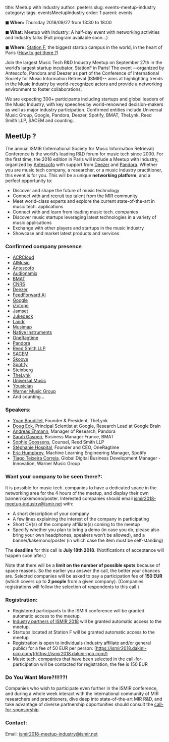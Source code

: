 title: Meetup with Industry
author: peeters
slug: events-meetup-industry
category:
tags: eventsMeetupIndustry
order: 1
parent: events

**◼ When:** Thursday 2018/09/27 from 13:30 to 18:00

**◼ What:** Meetup with Industry: A half-day event with networking activities and Industry talks (Full program available soon...)

**◼ Where:** [Station F](https://stationf.co), the biggest startup campus in the world, in the heart of Paris ([How to get there ?]({filename}/pages/venue_stationF.md))


Join the largest Music Tech R&D Industry Meetup on September 27th in the world’s largest startup incubator, StationF in Paris! The event --organized by Antescofo, Pandora and Deezer as part of the Conference of International Society for Music Information Retrieval (ISMIR)-- aims at highlighting trends in the Music Industry by world-recognized actors and provide a networking environment to foster collaborations.

We are expecting 300+ participants including startups and global leaders of the Music Industry, with key speeches by world-renowned decision-makers as well as major industry participation. Confirmed entities include Universal Music Group, Google, Pandora, Deezer, Spotify, BMAT, TheLynk, Reed Smith LLP, SACEM and counting.

## MeetUp ?

The annual ISMIR (International Society for Music Information Retrieval) Conference is the world’s leading R&D forum for music tech since 2000.
For the first time, the 2018 edition in Paris will include a Meetup with Industry, organized by [Antescofo](https://www.antescofo.com/) with support from [Deezer](https://www.deezer.com/en/) and [Pandora](https://www.pandora.com/about). Whether you are music tech company, a researcher, or a music industry practitioner, this event is for you. This will be a unique **networking platform**, and a perfect opportunity to:

- Discover and shape the future of music technology
- Connect with and recruit top talent from the MIR community
- Meet world-class experts and explore the current state-of-the-art in music tech. applications
- Connect with and learn from leading music tech. companies
- Discover music startups leveraging latest technologies in a variety of music applications
- Exchange with other players and startups in the music industry
- Showcase and market latest products and services


### Confirmed company presence

- [ACRCloud](https://www.acrcloud.com/)
- [AIMusic](https://www.aimusic.co.uk/)
- [Antescofo](https://www.antescofo.com/)
- [Audionamix](https://audionamix.com/)
- [BMAT](https://www.bmat.com/home)
- [CNRS](http://www.cnrs.fr/)
- [Deezer](https://www.deezer.com/en/)
- [FeedForward AI](https://feedforwardai.com/about/)
- [Google](https://www.google.com/)
- [iZotope](https://www.izotope.com/)
- [Jamset](https://www.jamset.net/)
- [Jukedeck](https://www.jukedeck.com/)
- [Landr](https://www.landr.com/en)
- [Musimap](https://www.musimap.net/)
- [Native Instruments](https://www.native-instruments.com/en/)
- [OneRagtime](https://www.oneragtime.com/)
- [Pandora](http://pandora.com/about)
- [Reed Smith LLP](https://www.reedsmith.com/en)
- [SACEM](https://www.sacem.fr/)
- [Skoove](https://www.skoove.com/en?)
- [Spotify](https://www.spotify.com/)
- [Steinberg](https://www.steinberg.net/en/home.html)
- [TheLynk](https://thelynk.io/)
- [Universal Music](https://www.universalmusic.com/)
- [Yousician](https://yousician.com/)
- [Warner Music Group](http://www.wmg.com/)
- And counting...


### Speakers:

- [Yvan Boudillet](https://www.linkedin.com/in/yvanboudillet/?ppe=1), Founder & President, TheLynk
- [Doug Eck](https://www.linkedin.com/in/douglaseck/), Principal Scientist at Google, Research Lead at Google Brain
- [Andreas Ehmann](https://www.linkedin.com/in/andreas-ehmann-b388aa5b/), Manager of Research, Pandora
- [Sarah Gasperi](https://www.linkedin.com/in/sarahgasperi/), Business Manager France, BMAT
- [Sophie Goossens](https://www.linkedin.com/in/sophie-j-goossens-9094759/), Counsel, Reed Smith LLP
- [Stéphanie Hospital](https://www.linkedin.com/in/stephaniehospital/), Founder and CEO, OneRagtime
- [Eric Humphrey](https://www.linkedin.com/in/ejhumphrey/), Machine Learning Engineering Manager, Spotify
- [Tiago Teixeira Correia](https://www.linkedin.com/in/tiagotcorreia/), Global Digital Business Development Manager - Innovation, Warner Music Group


### Want your company to be seen there?:
It is possible for music tech. companies to have a dedicated space in the networking area for the 4 hours of the meetup, and display their own banner/kakemono/poster. Interested companies should email [ismir2018-meetup-industry@ismir.net](mailto:ismir2018-meetup-industry@ismir.net) with:

- A short description of your company
- A few lines explaining the interest of the company in participating
- Short CV(s) of the company affiliate(s) coming to the meetup
- Specify whether you plan to bring a demo (in case you do, please also bring your own headphones, speakers won’t be allowed), and a banner/kakemono/poster (in which case the item must be self-standing)

The **deadline** for this call is **July 18th 2018**. (Notifications of acceptance will happen soon after.)

Note that there will be a **limit on the number of possible spots** because of space reasons. So the earlier you answer the call, the better your chances are.
Selected companies will be asked to pay a participation fee of **150 EUR** (which covers up to **2 people** from a given company). (Companies registrations will follow the selection of respondents to this call.)



### Registration:

- Registered participants to the ISMIR conference will be granted automatic access to the meetup.
- [Industry partners of ISMIR 2018]({filename}/pages/partnersCall.md) will be granted automatic access to the meetup.
- Startups located at Station F will be granted automatic access to the meetup
- Registration is open to individuals (industry affiliate and/or general public) for a fee of 50 EUR per person: [https://ismir2018.dakini-pco.com/](https://ismir2018.dakini-pco.com/)
- Music tech. companies that have been selected in the call-for-participation will be contacted for registration, the fee is 150 EUR



### Do You Want More?!!!??!

Companies who wish to participate even further in the ISMIR conference, and during a whole week interact with the international community of MIR researchers and practitioners, dive deep into state-of-the-art MIR R&D, and take advantage of diverse partnership opportunities should consult the [call-for-sponsorship]({filename}/pages/partnersCall.md).


### Contact:
Email: [ismir2018-meetup-industry@ismir.net](mailto:ismir2018-meetup-industry@ismir.net)
